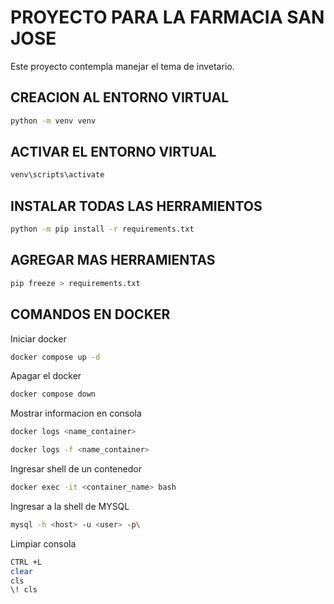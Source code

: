 # PROYECTO PARA LA FARMACIA SAN JOSE
Este proyecto contempla manejar el tema de invetario.

## CREACION AL ENTORNO VIRTUAL
```bash
python -m venv venv
```

## ACTIVAR EL ENTORNO VIRTUAL
```bash
venv\scripts\activate

```

## INSTALAR TODAS LAS HERRAMIENTOS
```bash
python -m pip install -r requirements.txt
```

## AGREGAR MAS HERRAMIENTAS
```bash
pip freeze > requirements.txt
```

## COMANDOS EN DOCKER

Iniciar docker
```bash
docker compose up -d

```

Apagar el docker
```bash
docker compose down
```

Mostrar informacion en consola
```bash
docker logs <name_container>
```

```bash
docker logs -f <name_container>
```

Ingresar shell de un contenedor
```bash
docker exec -it <container_name> bash
```

Ingresar a la shell de MYSQL
```bash
mysql -h <host> -u <user> -p\
```

Limpiar consola
```bash
CTRL +L
clear
cls
\! cls
```